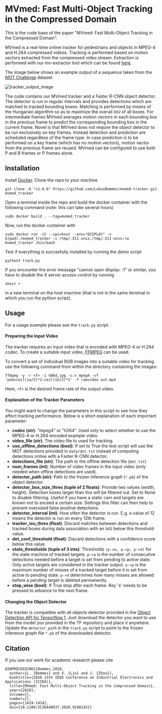 # MVmed: Fast Multi-Object Tracking in the Compressed Domain

This is the code base of the paper "MVmed: Fast Multi-Object Tracking in the Compressed Domain".

MVmed is a real-time online tracker for pedestrians and objects in MPEG-4 and H.264 compressed videos. Tracking is performed based on motion vectors extracted from the compressed video stream. Extraction is performed with our mv-extractor tool which can be found [here](https://github.com/LukasBommes/mv-extractor).

The image below shows an example output of a sequence taken from the [MOT Challenge](https://motchallenge.net/) dataset.

![tracker_output_image](tracker_output.png)

The code contains our MVmed tracker and a Faster R-CNN object detector. The detector is run in regular intervals and provides detections which are matched to tracked bounding boxes. Matching is performed by means of the Hungarian algorithm so as to maximize the overall IoU of all boxes. For intermediate frames MVmed averages motion vectors in each bounding box in the previous frame to predict the corresponding bounding box in the current frame. Novel is that MVmed does not require the object detector to be run exclusively on key frames. Instead detection and prediction are scheduled regardless of the frame type. In case prediction is to be performed on a key frame (which has no motion vectors), motion vector from the previous frame are reused. MVmed can be configured to use both P and B frames or P frames alone.

## Installation

Install [Docker](https://docs.docker.com/).
Clone the repo to your machine
```
git clone -b "v1.0.0" https://github.com/LukasBommes/mvmed-tracker.git mvmed_tracker
```
Open a terminal inside the repo and build the docker container with the following command (note: this can take several hours)
```
sudo docker build . --tag=mvmed_tracker
```
Now, run the docker container with
```
sudo docker run -it --ipc=host --env="DISPLAY" -v $(pwd):/mvmed_tracker -v /tmp/.X11-unix:/tmp/.X11-unix:rw mvmed_tracker /bin/bash
```
Test if everything is succesfully installed by running the demo script
```
python3 track.py
```
If you encounter the error message "cannot open display: :1" or similar, you have to disable the X server access control by running
```
xhost +
```
in a new terminal on the host machine (that is not in the same terminal in which you run the python script).

## Usage

For a usage example please see the `track.py` script.

#### Preparing the Input Video

The tracker requires an input video that is encoded with MPEG-4 or H.264 codec. To create a suitable input video, [FFMPEG](https://ffmpeg.org/) can be used.

To convert a set of individual RGB images into a suitable video for tracking use the following command from within the directory containing the images:
```
ffmpeg -y -r <f> -i %06d.jpg -c:v mpeg4 -vf 'pad=ceil(iw/2)*2:ceil(ih/2)*2' -f rawvideo out.mp4
```
Here, `<f>` is the desired frame rate of the output video.

#### Explanation of the Tracker Parameters

You might want to change the parameters in this script to see how they affect tracking performance. Below is a short explanation of each important parameter:

- **codec (str)**: "mpeg4" or "h264". Used only to select whether to use the MPEG-4 or H.264 encoded example video.
- **video_file (str)**: The video file to used for tracking.
- **use_offline_detections (bool)**: If set to True the test script will use the MOT detections provided in `data/det.txt` instead of computing detections online with a Faster R-CNN detector.
- **detections_file (str)**: The path to the offline detection file (`det.txt`)
- **num_frames (int)**: Number of video frames in the input video (only needed when offline detections are used).
- **detector_path (str)**: Path to the frozen inference graph (`*.pb`) of the object detector.
- **detector_box_size_thres (tuple of 2 floats)**: Provide two values (width, height). Detection boxes larger than this will be filtered out. Set to None to disable filtering. Useful if you have a static cam and targets are known not to exceed a certain size. Settings this filter can then help to prevent oversized false positive detections.
- **detector_interval (int)**: How often the detector is run. E.g. a value of 12 means the detector is run on every 12th frame.
- **tracker_iou_thres (float)**: Discard matches between detections and tracked boxes during data association with an IoU below this threshold value.
- **det_conf_threshold (float)**: Discard detections with a confidence score below this value.
- **state_thresholds (tuple of 3 ints)**: Thresholds `(p->a, a->p, p->d)` for the state machine of tracked targets. `p->a` is the number of consecutive detections needed before a target is set from pending to active state. Only active targets are considered in the tracker output. `a->p` is the maximum number of misses of a tracked target before it is set from active to pending state. `p->d` determines how many misses are allowed before a pending target is deleted permanently.
- **step_wise (bool)**: If True stop after each frame. Key 's' needs to be pressed to advance to the next frame.

#### Changing the Object Detector

The tracker is compatible with all objects detector provided in the [Object Detection API for Tensorflow 1](https://github.com/tensorflow/models/blob/master/research/object_detection/g3doc/tf1_detection_zoo.md). Just download the detector you want to use from the model zoo provided in the TF repository and place it anywhere. Update the `detector_path` in the `track.py` script to point to the frozen inference graph file `*.pb` of the downloaded detector.

## Citation

If you use our work for academic research please cite

```
@INPROCEEDINGS{Bommes.2020,
  author={L. {Bommes} and X. {Lin} and J. {Zhou}},
  booktitle={2020 15th IEEE Conference on Industrial Electronics and Applications (ICIEA)},
  title={MVmed: Fast Multi-Object Tracking in the Compressed Domain},
  year={2020},
  volume={},
  number={},
  pages={1419-1424},
  doi={10.1109/ICIEA48937.2020.9248145}}
```
